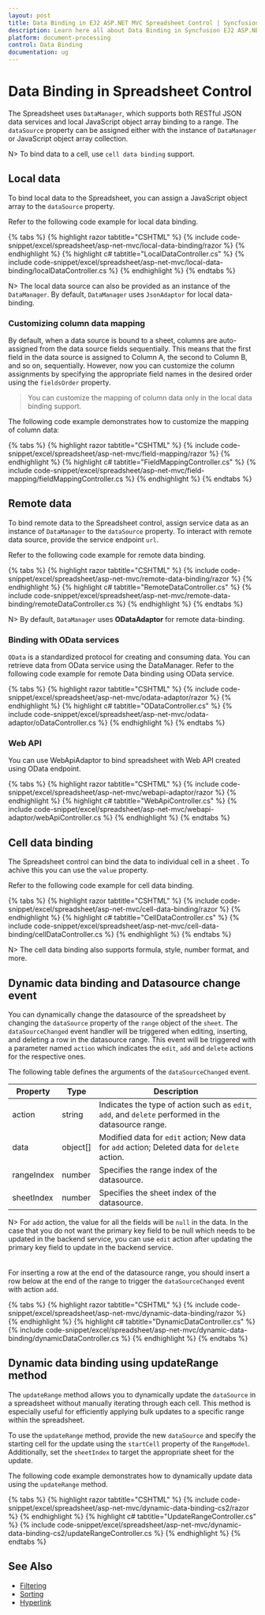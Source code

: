 ```yaml
---
layout: post
title: Data Binding in EJ2 ASP.NET MVC Spreadsheet Control | Syncfusion
description: Learn here all about Data Binding in Syncfusion EJ2 ASP.NET MVC Spreadsheet component of Syncfusion Essential JS 2 and more.
platform: document-processing
control: Data Binding
documentation: ug
---
```



# Data Binding in Spreadsheet Control

The Spreadsheet uses `DataManager`, which supports both RESTful JSON data services and local JavaScript object array binding to a range. The `dataSource` property can be assigned either with the instance of `DataManager` or JavaScript object array collection.

N> To bind data to a cell, use `cell data binding` support.

## Local data

To bind local data to the Spreadsheet, you can assign a JavaScript object array to the `dataSource` property.

Refer to the following code example for local data binding.

{% tabs %}
{% highlight razor tabtitle="CSHTML" %}
{% include code-snippet/excel/spreadsheet/asp-net-mvc/local-data-binding/razor %}
{% endhighlight %}
{% highlight c# tabtitle="LocalDataController.cs" %}
{% include code-snippet/excel/spreadsheet/asp-net-mvc/local-data-binding/localDataController.cs %}
{% endhighlight %}
{% endtabs %}




N> The local data source can also be provided as an instance of the `DataManager`. By default, `DataManager` uses `JsonAdaptor` for local data-binding.

### Customizing column data mapping

By default, when a data source is bound to a sheet, columns are auto-assigned from the data source fields sequentially. This means that the first field in the data source is assigned to Column A, the second to Column B, and so on, sequentially. However, now you can customize the column assignments by specifying the appropriate field names in the desired order using the `fieldsOrder` property.

> You can customize the mapping of column data only in the local data binding support.

The following code example demonstrates how to customize the mapping of column data:

{% tabs %}
{% highlight razor tabtitle="CSHTML" %}
{% include code-snippet/excel/spreadsheet/asp-net-mvc/field-mapping/razor %}
{% endhighlight %}
{% highlight c# tabtitle="FieldMappingController.cs" %}
{% include code-snippet/excel/spreadsheet/asp-net-mvc/field-mapping/fieldMappingController.cs %}
{% endhighlight %}
{% endtabs %}

## Remote data

To bind remote data to the Spreadsheet control, assign service data as an instance of `DataManager` to the `dataSource` property. To interact with remote data source, provide the service endpoint `url`.

Refer to the following code example for remote data binding.

{% tabs %}
{% highlight razor tabtitle="CSHTML" %}
{% include code-snippet/excel/spreadsheet/asp-net-mvc/remote-data-binding/razor %}
{% endhighlight %}
{% highlight c# tabtitle="RemoteDataController.cs" %}
{% include code-snippet/excel/spreadsheet/asp-net-mvc/remote-data-binding/remoteDataController.cs %}
{% endhighlight %}
{% endtabs %}



N> By default, `DataManager` uses **ODataAdaptor** for remote data-binding.

### Binding with OData services

`OData` is a standardized protocol for creating and consuming data. You can retrieve data from OData service using the DataManager. Refer to the following code example for remote Data binding using OData service.

{% tabs %}
{% highlight razor tabtitle="CSHTML" %}
{% include code-snippet/excel/spreadsheet/asp-net-mvc/odata-adaptor/razor %}
{% endhighlight %}
{% highlight c# tabtitle="ODataController.cs" %}
{% include code-snippet/excel/spreadsheet/asp-net-mvc/odata-adaptor/oDataController.cs %}
{% endhighlight %}
{% endtabs %}



### Web API

You can use WebApiAdaptor to bind spreadsheet with Web API created using OData endpoint.

{% tabs %}
{% highlight razor tabtitle="CSHTML" %}
{% include code-snippet/excel/spreadsheet/asp-net-mvc/webapi-adaptor/razor %}
{% endhighlight %}
{% highlight c# tabtitle="WebApiController.cs" %}
{% include code-snippet/excel/spreadsheet/asp-net-mvc/webapi-adaptor/webApiController.cs %}
{% endhighlight %}
{% endtabs %}



## Cell data binding

The Spreadsheet control can bind the data to individual cell in a sheet . To achive this you can use the `value` property.

Refer to the following code example for cell data binding.

{% tabs %}
{% highlight razor tabtitle="CSHTML" %}
{% include code-snippet/excel/spreadsheet/asp-net-mvc/cell-data-binding/razor %}
{% endhighlight %}
{% highlight c# tabtitle="CellDataController.cs" %}
{% include code-snippet/excel/spreadsheet/asp-net-mvc/cell-data-binding/cellDataController.cs %}
{% endhighlight %}
{% endtabs %}



N> The cell data binding also supports formula, style, number format, and more.

## Dynamic data binding and Datasource change event

You can dynamically change the datasource of the spreadsheet by changing the `dataSource` property of the `range` object of the `sheet`. The `dataSourceChanged` event handler will be triggered when editing, inserting, and deleting a row in the datasource range. This event will be triggered with a parameter named `action` which indicates the `edit`, `add` and `delete` actions for the respective ones.

The following table defines the arguments of the `dataSourceChanged` event.

| Property | Type | Description |
|-----|-----|-------|
| action | string | Indicates the type of action such as `edit`, `add`, and `delete` performed in the datasource range. |
| data | object[] | Modified data for `edit` action; New data for `add` action; Deleted data for `delete` action. |
| rangeIndex | number | Specifies the range index of the datasource. |
| sheetIndex | number | Specifies the sheet index of the datasource. |

N> For `add` action, the value for all the fields will be `null` in the data. In the case that you do not want the primary key field to be null which needs to be updated in the backend service, you can use `edit` action after updating the primary key field to update in the backend service. <br><br>
<br/> For inserting a row at the end of the datasource range, you should insert a row below at the end of the range to trigger the `dataSourceChanged` event with action `add`.

{% tabs %}
{% highlight razor tabtitle="CSHTML" %}
{% include code-snippet/excel/spreadsheet/asp-net-mvc/dynamic-data-binding/razor %}
{% endhighlight %}
{% highlight c# tabtitle="DynamicDataController.cs" %}
{% include code-snippet/excel/spreadsheet/asp-net-mvc/dynamic-data-binding/dynamicDataController.cs %}
{% endhighlight %}
{% endtabs %}

## Dynamic data binding using updateRange method

The `updateRange` method allows you to dynamically update the `dataSource` in a spreadsheet without manually iterating through each cell. This method is especially useful for efficiently applying bulk updates to a specific range within the spreadsheet.

To use the `updateRange` method, provide the new `dataSource` and specify the starting cell for the update using the `startCell` property of the `RangeModel`. Additionally, set the `sheetIndex` to target the appropriate sheet for the update.

The following code example demonstrates how to dynamically update data using the `updateRange` method.

{% tabs %}
{% highlight razor tabtitle="CSHTML" %}
{% include code-snippet/excel/spreadsheet/asp-net-mvc/dynamic-data-binding-cs2/razor %}
{% endhighlight %}
{% highlight c# tabtitle="UpdateRangeController.cs" %}
{% include code-snippet/excel/spreadsheet/asp-net-mvc/dynamic-data-binding-cs2/updateRangeController.cs %}
{% endhighlight %}
{% endtabs %}

## See Also

* [Filtering](filter)
* [Sorting](sort)
* [Hyperlink](link)